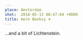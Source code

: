 ```yaml
---
place: Amsterdam
shot:  2018-05-13 08:47:04 +0000
title: more Banksy ⯈
---
```


…and a bit of Lichtenstein.
